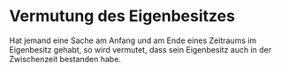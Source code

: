 # Vermutung des Eigenbesitzes

Hat jemand eine Sache am Anfang und am Ende eines Zeitraums im Eigenbesitz gehabt, so wird vermutet, dass sein Eigenbesitz auch in der Zwischenzeit bestanden habe.